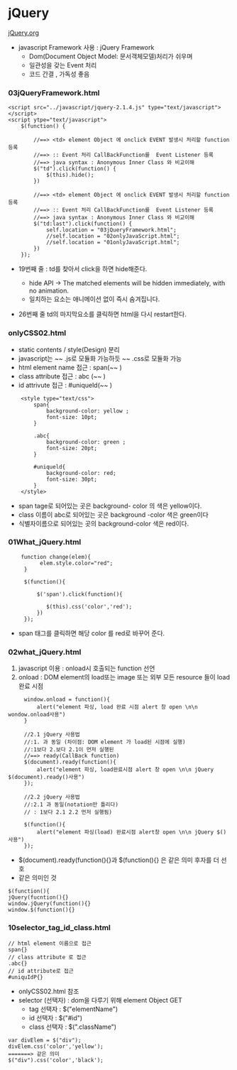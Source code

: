 # jQuery

<a href="https://jquery.com/">jQuery.org</a>

- javascript Framework 사용 : jQuery Framework
  - Dom(Document Object Model: 문서객체모델)처리가 쉬우며
  - 일관성을 갖는 Event 처리
  - 코드 간결 , 가독성 좋음

### 03jQueryFramework.html
```
<script src="../javascript/jquery-2.1.4.js" type="text/javascript"></script>
<script ytpe="text/javascript">
	$(function() {
		
		//==> <td> element Object 에 onclick EVENT 발생시 처리할 function 등록
		//==> :: Event 처리 CallBackFunction를  Event Listener 등록   
		//==> java syntax : Anonymous Inner Class 와 비교이해 
		$("td").click(function() {
			$(this).hide();
		})
		
		//==> <td> element Object 에 onclick EVENT 발생시 처리할 function 등록
		//==> :: Event 처리 CallBackFunction를  Event Listener 등록   
		//==> java syntax : Anonymous Inner Class 와 비교이해 
		$("td:last").click(function() {
			self.location = "03jQueryFramework.html";	
			//self.location = "02onlyJavaScript.html";
			//self.location = "01onlyJavaScript.html";
		})
	});
```
- 19번째 줄 : td를 찾아서 click을 하면 hide해준다.
  - hide API -> The matched elements will be hidden immediately, with no animation.
  - 일치하는 요소는 애니메이션 없이 즉시 숨겨집니다.

- 26번째 줄 td의 마지막요소를 클릭하면 html을 다시 restart한다.

### onlyCSS02.html
- static contents / style(Design) 분리
- javascript는 ~~ .js로 모듈화 가능하듯 ~~ .css로 모듈화 가능
- html element name 접근 : span(~~ )
- class attribute 접근 : abc (~~ )
- id attrivute 접근 : #uniqueld(~~ )
```
	<style type="text/css">
		span{
			background-color: yellow ; 
			font-size: 10pt;
		}
		
		.abc{
			background-color: green ; 
			font-size: 20pt;
		}
		
		#uniqueld{
			background-color: red;
			font-size: 30pt;
		}
	</style>
```
- span tage로 되어있는 곳은 background- color 의 색은 yellow이다.
- class 이름이 abc로 되어있는 곳은 background -color 색은 green이다
- 식별자이름으로 되어있는 곳의 background-color 색은 red이다.

### 01What_jQuery.html
```
 	function change(elem){
	 	  elem.style.color="red";
	 }
	
	 $(function(){

		 $('span').click(function(){

			$(this).css('color','red');
		 })
	 });
```
- span 태그를 클릭하면 해당 color 를 red로 바꾸어 준다.

### 02what_jQuery.html
1. javascript 이용 : onload시 호출되는 function 선언
2. onload : DOM element의 load또는 image 또는 외부 모든 resource 들이 load완료 시점
```
	 window.onload = function(){
		 alert("element 파싱, load 완료 시점 alert 창 open \n\n wondow.onload사용")
	 }
	 
	 //2.1 jQuery 사용법
	 //:1. 과 동일 (차이점: DOM element 가 load된 시점에 실행)
	 //:1보다 2.보다 2.1이 먼저 실행된
	 //==> ready(CallBack function)
	 $(document).ready(function(){
		 alert("element 파싱, load완료시점 alert 창 open \n\n jQuery $(document).ready()사용")
	 });
	 
	 //2.2 jQuery 사용법
	 //:2.1 과 동일(notation만 틀리다)
	 // : 1보다 2.1 2.2 먼저 실행됨)
	 
	 $(function(){
		 alert("element 파싱(load) 완료시점 alert창 open \n\n jQuery $() 사용")
	 });
```
- $(document).ready(function(){}과 $(function(){} 은 같은 의미 후자를 더 선호
- 같은 의미인 것
```
$(function(){
jQuery(fucntion(){}
window.jQuery(function(){}
window.$(function(){}
```
### 10selector_tag_id_class.html
```
// html element 이름으로 접근
span{}
// class attribute 로 접근
.abc{}
// id attribute로 접근
#uniquIdP{}
```
- onlyCSS02.html 참조
- selector (선택자) : dom을 다루기 위해 element Object GET
	- tag 선택자 : $("elementName")
	- id 선택자 : $("#id")
	- class 선택자 : $(".className") 

```
var divElem = $("div");
divElem.css('color','yellow');
=======> 같은 의미
$("div").css('color','black');
```

